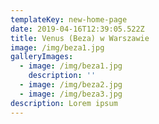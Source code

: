 ```yaml
---
templateKey: new-home-page
date: 2019-04-16T12:39:05.522Z
title: Venus (Beza) w Warszawie
image: /img/beza1.jpg
galleryImages:
  - image: /img/beza1.jpg
    description: ''
  - image: /img/beza2.jpg
  - image: /img/beza3.jpg
description: Lorem ipsum
---
```


